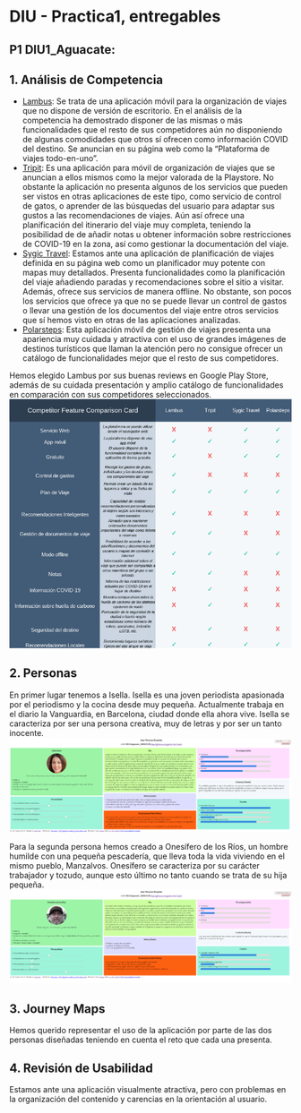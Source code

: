 # DIU - Practica1, entregables

## P1 DIU1_Aguacate:

## 1. Análisis de Competencia
- [Lambus](https://www.lambus.com): Se trata de una aplicación móvil para la organización de viajes que no dispone de versión de escritorio. En el análisis de la competencia ha demostrado disponer de las mismas o más funcionalidades que el resto de sus competidores aún no disponiendo de algunas comodidades que otros sí ofrecen como información COVID del destino. Se anuncian en su página web como la “Plataforma de viajes todo-en-uno”.
- [Tripit](https://www.tripit.com/web): Es una aplicación para móvil de organización de viajes que se anuncian a ellos mismos como la mejor valorada de la Playstore. No obstante la aplicación no presenta algunos de los servicios que pueden ser vistos en otras aplicaciones de este tipo, como servicio de control de gatos, o aprender de las búsquedas del usuario para adaptar sus gustos a las recomendaciones de viajes. Aún así ofrece una planificación del itinerario del viaje muy completa, teniendo la posibilidad de de añadir notas u obtener información sobre restricciones de COVID-19 en la zona, así como gestionar la documentación del viaje.
- [Sygic Travel](https://www.sygic.com/es/travel): Estamos ante una aplicación de planificación de viajes definida en su página web como un planificador muy potente con mapas muy detallados. Presenta funcionalidades como la planificación del viaje añadiendo paradas y recomendaciones sobre el sitio a visitar. Además, ofrece sus servicios de manera offline. No obstante, son pocos los servicios que ofrece ya que no se puede llevar un control de gastos o llevar una gestión de los documentos del viaje entre otros servicios que sí hemos visto en otras de las aplicaciones analizadas.
- [Polarsteps](https://www.polarsteps.com/): Esta aplicación móvil de gestión de viajes presenta una apariencia muy cuidada y atractiva con el uso de grandes imágenes de destinos turísticos que llaman la atención pero no consigue ofrecer un catálogo de funcionalidades mejor que el resto de sus competidores.

Hemos elegido Lambus por sus buenas reviews en Google Play Store, además de su cuidada presentación y amplio catálogo de funcionalidades en comparación con sus competidores seleccionados.<br>
<img src="competitor-analysis.png">


## 2. Personas
En primer lugar tenemos a Isella. Isella es una joven periodista apasionada por el periodismo y la cocina desde muy pequeña. Actualmente trabaja en el diario la Vanguardia, en Barcelona, ciudad donde ella ahora vive. Isella se caracteriza por ser una persona creativa, muy de letras y por ser un tanto inocente.
<img src="IsellaPersona.png">

Para la segunda persona hemos creado a Onesífero de los Ríos, un hombre humilde con una pequeña pescadería, que lleva toda la vida viviendo en el mismo pueblo, Manzalvos. Onesífero se caracteriza por su carácter trabajador y tozudo, aunque esto último no tanto cuando se trata de su hija pequeña. <br>
<img src="OnesiferoPersona.png">


## 3. Journey Maps
Hemos querido representar el uso de la aplicación por parte de las dos personas diseñadas teniendo en cuenta el reto que cada una presenta.

## 4. Revisión de Usabilidad
Estamos ante una aplicación visualmente atractiva, pero con problemas en la organización del contenido y carencias en la orientación al usuario.
